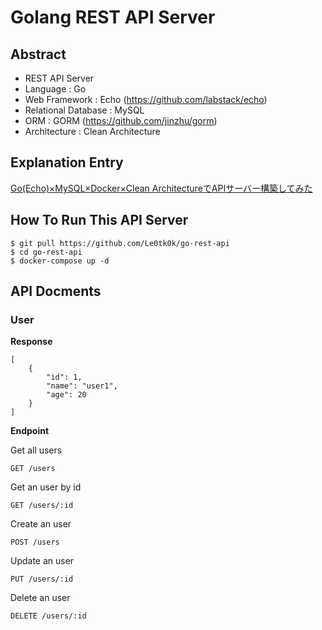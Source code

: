 # Golang REST API Server

## Abstract
- REST API Server
- Language : Go
- Web Framework : Echo (https://github.com/labstack/echo)
- Relational Database : MySQL
- ORM : GORM (https://github.com/jinzhu/gorm)
- Architecture : Clean Architecture

## Explanation Entry
[Go(Echo)×MySQL×Docker×Clean ArchitectureでAPIサーバー構築してみた](https://qiita.com/Le0tk0k/items/c2945c260f28f7ee2d47)

## How To Run This API Server

```
$ git pull https://github.com/Le0tk0k/go-rest-api
$ cd go-rest-api
$ docker-compose up -d
```

## API Docments

### User
**Response**

```
[
    {
        "id": 1,
        "name": "user1",
        "age": 20
    }
]
```

**Endpoint**

Get all users

```
GET /users
```

Get an user by id

```
GET /users/:id
```

Create an user

```
POST /users
```

Update an user

```
PUT /users/:id
```

Delete an user

```
DELETE /users/:id
```


